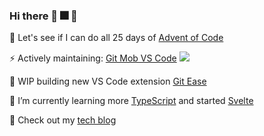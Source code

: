 ### Hi there 👋 :fireworks: :santa:

:christmas_tree: Let's see if I can do all 25 days of [Advent of Code](https://adventofcode.com/)

⚡ Actively maintaining: [Git Mob VS Code](https://github.com/rkotze/git-mob-vs-code) ![](https://vsmarketplacebadge.apphb.com/installs/RichardKotze.git-mob.svg)

🔭 WIP building new VS Code extension [Git Ease](https://github.com/rkotze/git-ease)

🌱 I’m currently learning more [TypeScript](https://www.typescriptlang.org/) and started [Svelte](https://svelte.dev/)

:ledger: Check out my [tech blog](https://www.richardkotze.com)

<!--
**rkotze/rkotze** is a ✨ _special_ ✨ repository because its `README.md` (this file) appears on your GitHub profile.

Emoji list: https://gist.github.com/rxaviers/7360908

Here are some ideas to get you started:

- 🔭 I’m currently working on ...
- 🌱 I’m currently learning ...
- 👯 I’m looking to collaborate on ...
- 🤔 I’m looking for help with ...
- 💬 Ask me about ...
- 📫 How to reach me: ...
- 😄 Pronouns: ...
- ⚡ Fun fact: ...
-->
